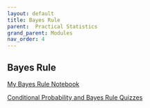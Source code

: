 ```yaml
---
layout: default
title: Bayes Rule
parent:  Practical Statistics
grand_parent: Modules
nav_order: 4
---
```

## Bayes Rule


[My Bayes Rule Notebook](https://nbviewer.jupyter.org/github/m-soro/Data_Analyst/blob/main/modules/practical_statistics/Bayes_Rule.ipynb)

[Conditional Probability and Bayes Rule Quizzes](https://nbviewer.jupyter.org/github/m-soro/Data_Analyst/blob/main/modules/practical_statistics/Conditional_Probability_and_Bayes_Rule_Quizzes.ipynb)
